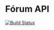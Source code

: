 # Fórum API

[![Build Status](https://travis-ci.com/andre-aps/alura-api-rest.svg?token=2fsNyHcarxkHKvxtF4FH&branch=master)](https://travis-ci.com/andre-aps/alura-api-rest)